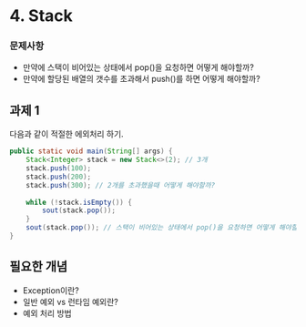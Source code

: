 # 4. Stack

### 문제사항

- 만약에 스택이 비어있는 상태에서 pop()을 요청하면 어떻게 해야할까?
- 만약에 할당된 배열의 갯수를 초과해서 push()를 하면 어떻게 해야할까?

## 과제 1
다음과 같이 적절한 에외처리 하기.
```java
public static void main(String[] args) {
	Stack<Integer> stack = new Stack<>(2); // 3개
	stack.push(100);
	stack.push(200);
	stack.push(300); // 2개를 초과했을때 어떻게 해야할까?
	
	while (!stack.isEmpty()) {
		sout(stack.pop());
	}
	sout(stack.pop()); // 스택이 비어있는 상태에서 pop()을 요청하면 어떻게 해야할까?
}
```


## 필요한 개념

- Exception이란?
- 일반 예외 vs 런타임 예외란?
- 예외 처리 방법